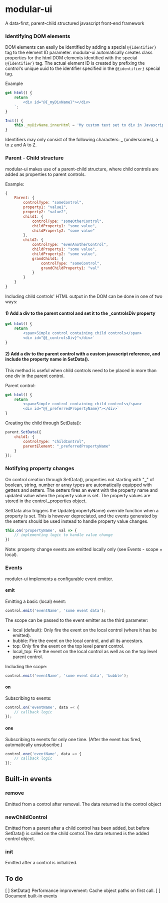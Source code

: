 # modular-ui
A data-first, parent-child structured javascript front-end framework

### Identifying DOM elements
DOM elements can easily be identified by adding a special ```@{identifier}``` tag to the element ID parameter. modular-ui automatically creates class properties for the html DOM elements identified with the special ```@{identifier}``` tag. The actual element ID is created by prefixing the control's unique uuid to the identifier specified in the ```@{identifier}``` special tag.

Example
```javascript
get html() {
    return `
        <div id="@{_myDivName}"></div>
    `;
}

Init() {
    this._myDivName.innerHtml = 'My custom text set to div in Javascript!';
}
```

Identifiers may only consist of the following characters: _ (underscores), a to z and A to Z.

### Parent - Child structure
modular-ui makes use of a parent-child structure, where child controls are added as properties to parent controls.

Example:
```javascript
{
    Parent: {
        controlType: "someControl",
        property1: "value1",
        property2: "value2",
        child1: {
            controlType: "someOtherControl",
            childProperty1: "some value",
            childProperty2: "some value"
        },
        child2: {
            controlType: "evenAnotherControl",
            childProperty1: "some value",
            childProperty2: "some value",
            grandChild1: {
                controlType: "someControl",
                grandChildProperty1: "val"
            }
        }
    }
}
```

Including child controls' HTML output in the DOM can be done in one of two ways:
#### 1) Add a div to the parent control and set it to the _controlsDiv property
```javascript
get html() {
    return `
        <span>Simple control containing child controls</span>
        <div id="@{_controlsDiv}"</div>`
}
```
#### 2) Add a div to the parent control with a custom javascript reference, and include the property name in SetData().
This method is useful when child controls need to be placed in more than one div in the parent control.

Parent control:
```javascript
get html() {
    return `
        <span>Simple control containing child controls</span>
        <div id="@{_preferredPropertyName}"></div>`
}
```
Creating the child through SetData():
```javascript
parent.SetData({
    child1: {
        controlType: "childControl",
        parentElement: "_preferredPropertyName"
    }
});
```

### Notifying property changes
On control creation through SetData(), properties not starting with "_" of boolean, string, number or array types are automatically equipped with getters and setters. The setters fires an event with the property name and updated value when the property value is set.
The property values are stored in the control._properties object.

SetData also triggers the Update(propertyName) override function when a property is set. This is however depreciated, and the events generated by the setters should be used instead to handle property value changes.

```javascript
this.on('propertyName', val => {
    // implementing logic to handle value change
})
```
Note: property change events are emitted locally only (see Events - scope = local).

### Events
moduler-ui implements a configurable event emitter.

#### emit
Emitting a basic (local) event:
```javascript
control.emit('eventName', 'some event data');
```

The scope can be passed to the event emitter as the third parameter:
* local (default): Only fire the event on the local control (where it has be emitted).
* bubble: Fire the event on the local control, and all its ancestors.
* top: Only fire the event on the top level parent control.
* local_top: Fire the event on the local control as well as on the top level parent control.

Including the scope:
```javascript
control.emit('eventName', 'some event data', 'bubble');
```

#### on
Subscribing to events:
```javascript
control.on('eventName', data =< {
    // callback logic
});
```

#### one
Subscribing to events for only one time. (After the event has fired, automatically unsubscribe.)
```javascript
control.one('eventName', data =< {
    // callback logic
});
```

## Built-in events
### remove
Emitted from a control after removal. The data returned is the control object

### newChildControl
Emitted from a parent after a child control has been added, but before SetData() is called on the child control.The data returned is the added control object.

### init
Emitted after a control is initialized.

## To do
[ ] SetData() Performance improvement: Cache object paths on first call.
[ ] Document built-in events
